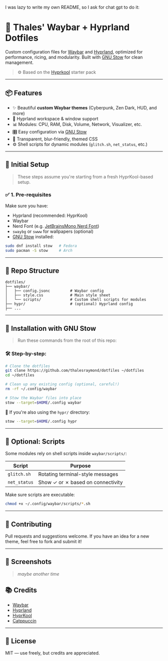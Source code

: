 I was lazy to write my own README, so I ask for chat gpt to do it:

# 🌌 Thales' Waybar + Hyprland Dotfiles

Custom configuration files for [Waybar](https://github.com/Alexays/Waybar) and [Hyprland](https://github.com/hyprwm/Hyprland), optimized for performance, ricing, and modularity. Built with [GNU Stow](https://www.gnu.org/software/stow/) for clean management.

> ⚙️ Based on the [Hyprkool](https://github.com/thrombe/hyprkool) starter pack

---

## 📦 Features

- ✨ Beautiful **custom Waybar themes** (Cyberpunk, Zen Dark, HUD, and more)
- 🧱 Hyprland workspace & window support
- 📊 Modules: CPU, RAM, Disk, Volume, Network, Visualizer, etc.
- 🎛️ Easy configuration via [GNU Stow](https://www.gnu.org/software/stow/)
- 🔮 Transparent, blur-friendly, themed CSS
- ⚙️ Shell scripts for dynamic modules (`glitch.sh`, `net_status`, etc.)

---

## 🚀 Initial Setup

> These steps assume you're starting from a fresh HyprKool-based setup.

### ✅ 1. Pre-requisites

Make sure you have:

- Hyprland (recommended: HyprKool)
- Waybar
- Nerd Font (e.g. [JetBrainsMono Nerd Font](https://www.nerdfonts.com/font-downloads))
- `swaybg` or `swww` for wallpapers (optional)
- [GNU Stow](https://www.gnu.org/software/stow/) installed:

```bash
sudo dnf install stow   # Fedora
sudo pacman -S stow     # Arch
```

---

## 📁 Repo Structure

```
dotfiles/
├── waybar/
│   ├── config.jsonc         # Waybar config
│   ├── style.css            # Main style sheet
│   └── scripts/             # Custom shell scripts for modules
├── hypr/                    # (optional) Hyprland config
├── ...
```

---

## 📂 Installation with GNU Stow

> Run these commands from the root of this repo:

### 🛠️ Step-by-step:

```bash
# Clone the dotfiles
git clone https://github.com/thalesraymond/dotfiles ~/dotfiles
cd ~/dotfiles

# Clean up any existing config (optional, careful!)
rm -rf ~/.config/waybar

# Stow the Waybar files into place
stow --target=$HOME/.config waybar
```

📌 If you're also using the `hypr/` directory:
```bash
stow --target=$HOME/.config hypr
```

---

## 🧪 Optional: Scripts

Some modules rely on shell scripts inside `waybar/scripts/`:

| Script        | Purpose                           |
|---------------|-----------------------------------|
| `glitch.sh`   | Rotating terminal-style messages  |
| `net_status`  | Show ✓ or ✗ based on connectivity |

Make sure scripts are executable:

```bash
chmod +x ~/.config/waybar/scripts/*.sh
```

---

## 💬 Contributing

Pull requests and suggestions welcome. If you have an idea for a new theme, feel free to fork and submit it!

---

## 📸 Screenshots

> *maybe another time*

## 📚 Credits

- [Waybar](https://github.com/Alexays/Waybar)
- [Hyprland](https://github.com/hyprwm/Hyprland)
- [HyprKool](https://github.com/hyprwm/HyprKool)
- [Catppuccin](https://github.com/catppuccin)

---

## 🧠 License

MIT — use freely, but credits are appreciated.
